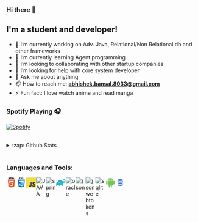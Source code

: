 ### Hi there 👋

## I'm a student and developer!
- 🔭 I’m currently working on Adv. Java, Relational/Non Relational db and other frameworks 
- 🌱 I’m currently learning Agent programming
- 👯 I’m looking to collaborating with other startup companies
- 🤔 I’m looking for help with core system developer
- 💬 Ask me about anything 
- 📫 How to reach me: **abhishek.bansal.8033@gmail.com** 
- ⚡ Fun fact: I love watch anime and read manga

<!--START_SECTION:activity-->

### Spotify Playing 🎧
[![Spotify](https://spotify-display.yanki786.vercel.app/api/spotify)][spotify]

<br/>

<details>
  <summary>:zap: Github Stats</summary>
  <img align="left" alt="Github Stats" src="https://github-readme-stats.vercel.app/api?username=yanki786&hide=contribs,prs&count_private=true&show_icons=true&hide_border=true&custom_title=Stats" />
</details>
<br/>

### Languages and Tools:

<img align="left" alt="HTML5" width="26px" src="https://raw.githubusercontent.com/github/explore/80688e429a7d4ef2fca1e82350fe8e3517d3494d/topics/html/html.png" />
<img align="left" alt="CSS3" width="26px" src="https://raw.githubusercontent.com/github/explore/80688e429a7d4ef2fca1e82350fe8e3517d3494d/topics/css/css.png" />
<img align="left" alt="JavaScript" width="26px" src="https://raw.githubusercontent.com/github/explore/80688e429a7d4ef2fca1e82350fe8e3517d3494d/topics/javascript/javascript.png"/>
<img align="left" alt="JAVA" width="26px" src="https://simpleicons.org/icons/java.svg" />
<img align="left" alt="spring" width="26px" src="https://simpleicons.org/icons/spring.svg"/>
<img align="left" alt="gradle" width="26px" src="https://raw.githubusercontent.com/github/explore/80688e429a7d4ef2fca1e82350fe8e3517d3494d/topics/gradle/gradle.png"/>
<img align="left" alt="oracle" width="26px" src="https://simpleicons.org/icons/oracle.svg" />
<img align="left" alt="json" width="26px" src="https://simpleicons.org/icons/json.svg"  />
<img align="left" alt="jsonwebtokens" width="26px" src="https://simpleicons.org/icons/jsonwebtokens.svg"  />
<img align="left" alt="sqlite" width="26px" src="https://simpleicons.org/icons/sqlite.svg"  />
<img align="left" alt="android" width="26px" src="https://raw.githubusercontent.com/github/explore/80688e429a7d4ef2fca1e82350fe8e3517d3494d/topics/android/android.png"  />
<img align="left" alt="SQL" width="26px" src="https://raw.githubusercontent.com/github/explore/80688e429a7d4ef2fca1e82350fe8e3517d3494d/topics/sql/sql.png" />


[spotify]:https://open.spotify.com/user/312l4w6qr6k7ztveb3b6ff2lo7cy?si=nrHF9pFXRfCAFHLQSMjzFQ
